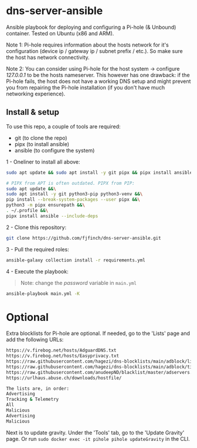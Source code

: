 # dns-server-ansible
Ansible playbook for deploying and configuring a Pi-hole (& Unbound) container. Tested on Ubuntu (x86 and ARM).

Note 1: Pi-hole requires information about the hosts network for it's configuration (device ip / gateway ip / subnet prefix / etc.). So make sure the host has network connectivity.

Note 2: You can consider using Pi-hole for the host system -> configure *127.0.0.1* to be the hosts nameserver. This however has one drawback: if the Pi-hole fails, the host does not have a working DNS setup and might prevent you from repairing the Pi-hole installation (if you don't have much networking experience).

## Install & setup
To use this repo, a couple of tools are required:

* git (to clone the repo)
* pipx (to install ansible)
* ansible (to configure the system)

1 - Oneliner to install all above:
```bash
sudo apt update && sudo apt install -y git pipx && pipx install ansible --include-deps && . ~/.profile

# PIPX from APT is often outdated. PIPX from PIP:
sudo apt update &&\
sudo apt install -y git python3-pip python3-venv &&\
pip install --break-system-packages --user pipx &&\
python3 -m pipx ensurepath &&\
. ~/.profile &&\
pipx install ansible --include-deps
```

2 - Clone this repository:
```bash
git clone https://github.com/fjfinch/dns-server-ansible.git
```

3 - Pull the required roles:
```bash
ansible-galaxy collection install -r requirements.yml
```

4 - Execute the playbook:
> Note: change the *password* variable in `main.yml`
```bash
ansible-playbook main.yml -K
```

# Optional
Extra blocklists for Pi-hole are optional. If needed, go to the 'Lists' page and add the following URLs:
```bash
https://v.firebog.net/hosts/AdguardDNS.txt
https://v.firebog.net/hosts/Easyprivacy.txt
https://raw.githubusercontent.com/hagezi/dns-blocklists/main/adblock/light.txt
https://raw.githubusercontent.com/hagezi/dns-blocklists/main/adblock/tif.txt
https://raw.githubusercontent.com/anudeepND/blacklist/master/adservers.txt
https://urlhaus.abuse.ch/downloads/hostfile/

The lists are, in order:
Advertising
Tracking & Telemetry
All
Malicious
Advertising
Malicious
```

Next is to update gravity. Under the 'Tools' tab, go to the 'Update Gravity' page. Or run `sudo docker exec -it pihole pihole updateGravity` in the CLI.
